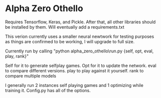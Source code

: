 # Alpha Zero Othello

Requires Tensorflow, Keras, and Pickle. After that, all other libraries should be installed by them.
Will eventually add a requirements.txt

This verion currently uses a smaller neural newtwork for testing purposes as things are confirmed
to be working, I will upgrade to full size.

Currently run by calling "python alpha_zero_othello\run.py {self, opt, eval, play, rank}"

Self for it to generate selfplay games.
Opt for it to update the network.
eval to compare different versions.
play to play against it yourself.
rank to compare multiple models

I generally run 2 instances self playing games and 1 optimizing while training it.
Config.py has all of the options. 
